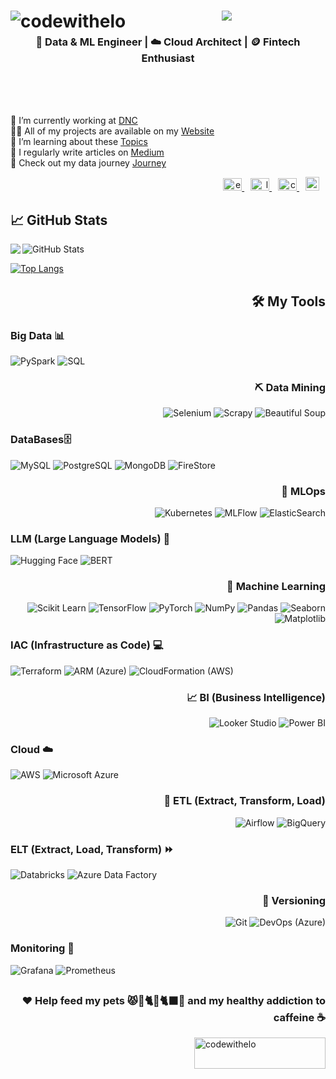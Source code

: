 
<h1 align="center">
    <img src="https://readme-typing-svg.herokuapp.com/?font=Fira+Code&pause=1000&center=true&multiline=true&width=435&lines=%F0%9F%96%96%F0%9F%8F%BE%F0%9F%A4%96+What%27s+up%2C+human%3F+ELO+here+%F0%9F%A7%91%F0%9F%8F%BE%E2%80%8D%F0%9F%92%BB"/>

<img align="left" src="https://komarev.com/ghpvc/?username=codewithelo&label=Profile%20views&color=0e75b6&style=flat" alt="codewithelo"/>


</h1>

<h3 align="center"> 🎲 Data & ML Engineer | ☁️ Cloud Architect | 🪙 Fintech Enthusiast  </h3>

<br>
<br>
<br>

<div style="display: flex; justify-content: center; align-items: center;">
  <p style="flex: 1; text-align: left;">
    🔭 I’m currently working at  <a href="www.dnc.bi">DNC</a> <br>
    👨‍💻 All of my projects are available on my <a href="www.codewithelo.com/projects">Website</a> <br>
    🌱 I’m learning about these <a href="www.codewithelo.com/journey">Topics</a> <br>
    📝 I regularly write articles on <a href="www.codewithelo.com/papers">Medium</a> <br>
    📄 Check out my data journey <a href="www.codewithelo.com/experience"> Journey</a>
  </p>
</div>

<div align="right"> 
        <a href="https://linkedin.com/in/eliasjan-luiz" target="blank" style="margin-right: 10px;">
            <img src="https://raw.githubusercontent.com/rahuldkjain/github-profile-readme-generator/master/src/images/icons/Social/linked-in-alt.svg" alt="eliasjan-luiz" height="20" width="30" />
        </a>
        <a href="https://medium.com/@codewithelo" target="blank" style="margin-right: 10px;">
            <img src="https://raw.githubusercontent.com/rahuldkjain/github-profile-readme-generator/master/src/images/icons/Social/medium.svg" alt="luizeliasjan" height="20" width="30" />
        </a>
        <a href="https://www.youtube.com/@codewithelo" target="blank" style="margin-right: 10px;">
            <img src="https://raw.githubusercontent.com/rahuldkjain/github-profile-readme-generator/master/src/images/icons/Social/youtube.svg" alt="codewithelo" height="20" width="30" />
        </a>
        <a href="https://codewithelo.com" target="blank" style="margin-right: 10px;">
            <img src="https://cdn-icons-png.flaticon.com/512/5339/5339155.png" alt="website" height="22" width="22" />
        </a>
</div>


<h2 align="left">📈 GitHub Stats</h2>

<img align="left" src="https://github-readme-streak-stats.herokuapp.com/?user=codewithelo&" />

![GitHub Stats](https://github-readme-stats.vercel.app/api?username=codewithelo&show_icons=true&theme=radical)

[![Top Langs](https://github-readme-stats.vercel.app/api/top-langs/?username=codewithelo&layout=compact&theme=radical)](https://github.com/seu-usuario/github-readme-stats)


<h2 align="right">🛠️ My Tools</h2>

<div align="left">
<h3>Big Data 📊</h3>

![PySpark](https://img.shields.io/badge/-PySpark-FF5733?style=flat-square&logo=apachespark&logoColor=white)
![SQL](https://img.shields.io/badge/-SQL-4479A1?style=flat-square&logo=postgresql&logoColor=white)

<div align="right">
  <h3> ⛏️ Data Mining</h3>

  ![Selenium](https://img.shields.io/badge/-Selenium-43B02A?style=flat-square&logo=selenium&logoColor=white)
  ![Scrapy](https://img.shields.io/badge/-Scrapy-557C94?style=flat-square&logo=scrapy&logoColor=white)
  ![Beautiful Soup](https://img.shields.io/badge/-Beautiful%20Soup-4B8BBE?style=flat-square&logo=python&logoColor=white)

</div>


<div align="left">
  <h3>DataBases🗄️</h3>

  ![MySQL](https://img.shields.io/badge/-MySQL-4479A1?style=flat-square&logo=mysql&logoColor=white)
  ![PostgreSQL](https://img.shields.io/badge/-PostgreSQL-4169E1?style=flat-square&logo=postgresql&logoColor=white)
  ![MongoDB](https://img.shields.io/badge/-MongoDB-47A248?style=flat-square&logo=mongodb&logoColor=white)
  ![FireStore](https://img.shields.io/badge/-FireStore-FFCA28?style=flat-square&logo=firebase&logoColor=white)

</div>

<div align="right">
  <h3>🤖 MLOps</h3>

  ![Kubernetes](https://img.shields.io/badge/-Kubernetes-326CE5?style=flat-square&logo=kubernetes&logoColor=white)
  ![MLFlow](https://img.shields.io/badge/-MLFlow-0194E2?style=flat-square&logo=mlflow&logoColor=white)
  ![ElasticSearch](https://img.shields.io/badge/-ElasticSearch-005571?style=flat-square&logo=elasticsearch&logoColor=white)

</div>

<div align="left">
  <h3>LLM (Large Language Models)  🧠</h3>

![Hugging Face](https://img.shields.io/badge/-Hugging%20Face-FBBA00?style=flat-square&logo=huggingface&logoColor=white)
![BERT](https://img.shields.io/badge/-BERT-000000?style=flat-square&logoColor=white)
</div>



<div align="right">
  <h3>📖 Machine Learning</h3>

  ![Scikit Learn](https://img.shields.io/badge/-Scikit%20Learn-F7931E?style=flat-square&logo=scikit-learn&logoColor=white)
  ![TensorFlow](https://img.shields.io/badge/-TensorFlow-FF6F00?style=flat-square&logo=tensorflow&logoColor=white)
  ![PyTorch](https://img.shields.io/badge/-PyTorch-EE4C2C?style=flat-square&logo=pytorch&logoColor=white)
  ![NumPy](https://img.shields.io/badge/-NumPy-013243?style=flat-square&logo=numpy&logoColor=white)
  ![Pandas](https://img.shields.io/badge/-Pandas-150458?style=flat-square&logo=pandas&logoColor=white)
  ![Seaborn](https://img.shields.io/badge/-Seaborn-3776AB?style=flat-square&logo=python&logoColor=white)
  ![Matplotlib](https://img.shields.io/badge/-Matplotlib-11557C?style=flat-square&logo=python&logoColor=white)
</div>

<div align="left">
  <h3>IAC (Infrastructure as Code) 💻</h3>

  ![Terraform](https://img.shields.io/badge/-Terraform-7B42BC?style=flat-square&logo=terraform&logoColor=white)
  ![ARM (Azure)](https://img.shields.io/badge/-ARM-0089D6?style=flat-square&logo=microsoftazure&logoColor=white)
  ![CloudFormation (AWS)](https://img.shields.io/badge/-CloudFormation-FF9900?style=flat-square&logo=amazonaws&logoColor=white)
</div>

<div align="right">
  <h3>📈 BI (Business Intelligence)</h3>

  ![Looker Studio](https://img.shields.io/badge/-Looker%20Studio-4285F4?style=flat-square&logo=looker&logoColor=white)
  ![Power BI](https://img.shields.io/badge/-Power%20BI-F2C811?style=flat-square&logo=powerbi&logoColor=black)
</div>

<div align="left">
  <h3>Cloud ☁️</h3>

  ![AWS](https://img.shields.io/badge/-AWS-232F3E?style=flat-square&logo=amazonaws&logoColor=white)
  ![Microsoft Azure](https://img.shields.io/badge/-Microsoft%20Azure-0089D6?style=flat-square&logo=microsoftazure&logoColor=white)
</div>

<div align="right">
  <h3>🔄 ETL (Extract, Transform, Load)</h3>

  ![Airflow](https://img.shields.io/badge/-Airflow-017CEE?style=flat-square&logo=apacheairflow&logoColor=white)
  ![BigQuery](https://img.shields.io/badge/-BigQuery-4285F4?style=flat-square&logo=googlecloud&logoColor=white)
</div>

<div align="left">
  <h3>ELT (Extract, Load, Transform) ⏩</h3>

  ![Databricks](https://img.shields.io/badge/-Databricks-FF3621?style=flat-square&logo=databricks&logoColor=white)
  ![Azure Data Factory](https://img.shields.io/badge/-Azure%20Data%20Factory-0089D6?style=flat-square&logo=microsoftazure&logoColor=white)

</div>

<div align="right">
  <h3>📂 Versioning</h3>

  ![Git](https://img.shields.io/badge/-Git-F05032?style=flat-square&logo=git&logoColor=white)
  ![DevOps (Azure)](https://img.shields.io/badge/-Azure%20DevOps-0078D7?style=flat-square&logo=azuredevops&logoColor=white)
</div>

<div align="left">
  <h3>Monitoring 📡</h3>

  ![Grafana](https://img.shields.io/badge/-Grafana-F46800?style=flat-square&logo=grafana&logoColor=white)
  ![Prometheus](https://img.shields.io/badge/-Prometheus-E6522C?style=flat-square&logo=prometheus&logoColor=white)

</div>

## <h3 align="RIGHT">❤️ Help feed my pets 😾🐢🐈🐶🐈‍⬛🐢 and my healthy addiction to caffeine ☕ </h3>
<p><a href="https://buymeacoffee.com/codewithelo"> <img align="right" src="https://cdn.buymeacoffee.com/buttons/v2/default-yellow.png" height="50" width="210" alt="codewithelo" /></a></p><br><br>
